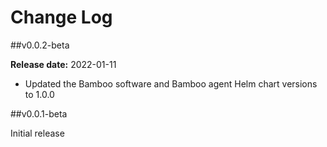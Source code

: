 # Change Log

##v0.0.2-beta

**Release date:** 2022-01-11

* Updated the Bamboo software and Bamboo agent Helm chart versions to 1.0.0 

##v0.0.1-beta

Initial release

